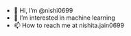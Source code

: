 - 👋 Hi, I’m @nishi0699
- 👀 I’m interested in machine learning
- 📫 How to reach me at nishita.jain0699
